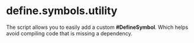 # define.symbols.utility
The script allows you to easily add a custom **#DefineSymbol**. Which helps avoid compiling code that is missing a dependency.

